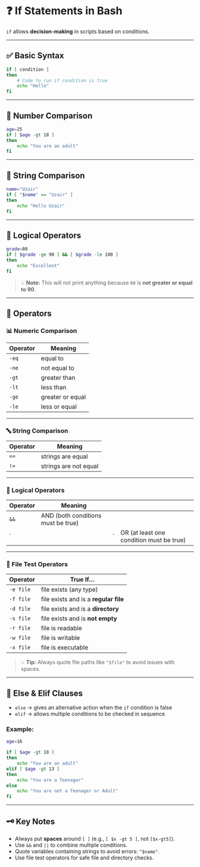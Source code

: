 # ❓ If Statements in Bash

`if` allows **decision-making** in scripts based on conditions.

---

## ✅ Basic Syntax

```bash
if [ condition ]
then
    # Code to run if condition is true
    echo "Hello"
fi
````

---

## 🔢 Number Comparison

```bash
age=25
if [ $age -gt 18 ]
then
    echo "You are an adult"
fi
```

---

## 🔡 String Comparison

```bash
name="Uzair"
if [ "$name" == "Uzair" ]
then
    echo "Hello Uzair"
fi
```

---

## 🧠 Logical Operators

```bash
grade=80
if [ $grade -ge 90 ] && [ $grade -le 100 ]
then
    echo "Excellent"
fi
```

> 💡 **Note:** This will not print anything because `80` is **not greater or equal to 90**.

---

## 🔎 Operators

### 📊 Numeric Comparison

| Operator | Meaning          |
| -------- | ---------------- |
| `-eq`    | equal to         |
| `-ne`    | not equal to     |
| `-gt`    | greater than     |
| `-lt`    | less than        |
| `-ge`    | greater or equal |
| `-le`    | less or equal    |

---

### 🔤 String Comparison

| Operator | Meaning               |
| -------- | --------------------- |
| `==`     | strings are equal     |
| `!=`     | strings are not equal |

---

### 🧩 Logical Operators

| Operator | Meaning                            |    |                                          |
| -------- | ---------------------------------- | -- | ---------------------------------------- |
| `&&`     | AND (both conditions must be true) |    |                                          |
| \`       |                                    | \` | OR (at least one condition must be true) |

---

### 📂 File Test Operators

| Operator  | True If…                              |
| --------- | ------------------------------------- |
| `-e file` | file exists (any type)                |
| `-f file` | file exists and is a **regular file** |
| `-d file` | file exists and is a **directory**    |
| `-s file` | file exists and is **not empty**      |
| `-r file` | file is readable                      |
| `-w file` | file is writable                      |
| `-x file` | file is executable                    |

> 💡 **Tip:** Always quote file paths like `"$file"` to avoid issues with spaces.

---

## 🔀 Else & Elif Clauses

* `else` → gives an alternative action when the `if` condition is false
* `elif` → allows multiple conditions to be checked in sequence

### Example:

```bash
age=16

if [ $age -gt 18 ]
then 
    echo "You are an adult"
elif [ $age -gt 13 ]
then
    echo "You are a Teenager"
else 
    echo "You are not a Teenager or Adult"
fi
```

---

## 🗝 Key Notes

* Always put **spaces** around `[ ]` (e.g., `[ $x -gt 5 ]`, not `[$x-gt5]`).
* Use `&&` and `||` to combine multiple conditions.
* Quote variables containing strings to avoid errors: `"$name"`.
* Use file test operators for safe file and directory checks.

```

